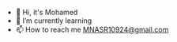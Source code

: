 - 👋 Hi, it's Mohamed 
- 🌱 I’m currently learning 
- 📫 How to reach me MNASR10924@gmail.com

<!---
MoNasr0/MoNasr0 is a ✨ special ✨ repository because its `README.md` (this file) appears on your GitHub profile.
You can click the Preview link to take a look at your changes.
--->
